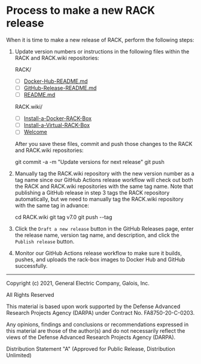 # Process to make a new RACK release

When it is time to make a new release of RACK, perform the following
steps:

1. Update version numbers or instructions in the following files
   within the RACK and RACK.wiki repositories:

   RACK/

   - [ ] [Docker-Hub-README.md](Docker-Hub-README.md)
   - [ ] [GitHub-Release-README.md](GitHub-Release-README.md)
   - [ ] [README.md](README.md)

   RACK.wiki/

   - [ ] [Install-a-Docker-RACK-Box](https://github.com/ge-high-assurance/RACK/wiki/Install-a-Docker-RACK-Box)
   - [ ] [Install-a-Virtual-RACK-Box](https://github.com/ge-high-assurance/RACK/wiki/Install-a-Virtual-RACK-Box)
   - [ ] [Welcome](https://github.com/ge-high-assurance/RACK/wiki/_Welcome)

   After you save these files, commit and push those changes to the
   RACK and RACK.wiki repositories:

    git commit -a -m "Update versions for next release"
    git push

2. Manually tag the RACK.wiki repository with the new version number
   as a tag name since our GitHub Actions release workflow will check
   out both the RACK and RACK.wiki repositories with the same tag
   name.  Note that publishing a GitHub release in step 3 tags the
   RACK repository automatically, but we need to manually tag the
   RACK.wiki repository with the same tag in advance:

    cd RACK.wiki
    git tag v7.0
    git push --tag

3. Click the `Draft a new release` button in the GitHub Releases page,
   enter the release name, version tag name, and description, and
   click the `Publish release` button.

4. Monitor our GitHub Actions release workflow to make sure it builds,
   pushes, and uploads the rack-box images to Docker Hub and GitHub
   successfully.

---
Copyright (c) 2021, General Electric Company, Galois, Inc.

All Rights Reserved

This material is based upon work supported by the Defense Advanced
Research Projects Agency (DARPA) under Contract No. FA8750-20-C-0203.

Any opinions, findings and conclusions or recommendations expressed in
this material are those of the author(s) and do not necessarily
reflect the views of the Defense Advanced Research Projects Agency
(DARPA).

Distribution Statement "A" (Approved for Public Release, Distribution
Unlimited)
